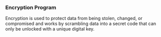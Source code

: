 <h3>Encryption Program</h3>
Encryption is used to protect data from being stolen, changed, or compromised and works by scrambling data into a secret code that can only be unlocked with a unique digital key.
